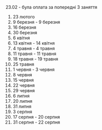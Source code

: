 23.02 - була оплата за попередні 3 заняття
1. 23 лютого 
2. 9 березня - 9 березня
3. 16 березня 
4. 30 березня 
5. 6 квітня 
6. 13 квітня - 14 квітня
7. 4 травня - 4 травня
8. 11 травня - 11 травня
9. 18 травня - 19 травня
10. 25 травня 
11. 1 червня - 3 червня
12. 8 червня 
13. 15 червня 
14. 22 червня
15. 29 червня 
16. 6 липня 
17. 20 липня
18. 31 липня 
19. 3 серпня 
20. 17 серпня - 20 серпня
21. 31 серпня - 22 серпня


